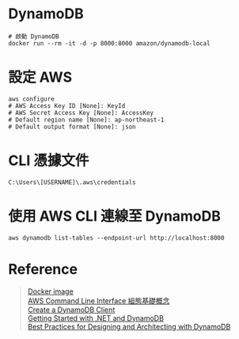 

# DynamoDB
```
# 啟動 DynamoDB
docker run --rm -it -d -p 8000:8000 amazon/dynamodb-local
```

# 設定 AWS
```
aws configure
# AWS Access Key ID [None]: KeyId
# AWS Secret Access Key [None]: AccessKey
# Default region name [None]: ap-northeast-1
# Default output format [None]: json
```

# CLI 憑據文件 
```
C:\Users\[USERNAME]\.aws\credentials
```

# 使用 AWS CLI 連線至 DynamoDB
```
aws dynamodb list-tables --endpoint-url http://localhost:8000
```

# Reference
> [Docker image](https://hub.docker.com/r/cnadiminti/dynamodb-local/)  
> [AWS Command Line Interface 組態基礎概念](https://docs.aws.amazon.com/zh_tw/cli/latest/userguide/cli-configure-quickstart.html)  
> [Create a DynamoDB Client](https://docs.aws.amazon.com/amazondynamodb/latest/developerguide/GettingStarted.NET.01.html)  
> [Getting Started with .NET and DynamoDB](https://docs.aws.amazon.com/amazondynamodb/latest/developerguide/GettingStarted.NET.html)  
> [Best Practices for Designing and Architecting with DynamoDB](https://docs.aws.amazon.com/amazondynamodb/latest/developerguide/best-practices.html)  